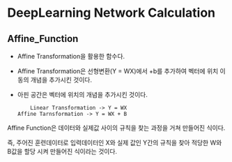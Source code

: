# DeepLearning Network Calculation

## Affine_Function

- Affine Transformation을 활용한 함수다. 
- Affine Transformation은 선형변환(Y = WX)에서 +b를 추가하여 벡터에 위치 이동의 개념을 추가시킨 것이다.
- 아핀 공간은 벡터에 위치의 개념을 추가시킨 것이다.
 
          Linear Transformation -> Y = WX                                                           Affine Tarnsformation -> Y = WX + B
 
Affine Function은 데이터와 실제값 사이의 규칙을 찾는 과정을 거쳐 만들어진 식이다.

즉, 주어진 훈련데이터로 입력데이터인 X와 실제 값인 Y간의 규칙을 찾아 적당한 W와 B값을 할당 시켜 만들어진 식이라는 것이다.
